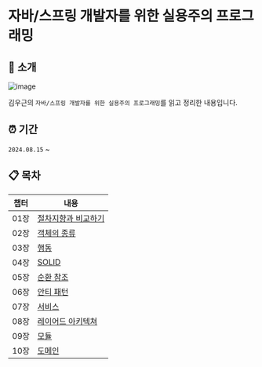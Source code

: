 # 자바/스프링 개발자를 위한 실용주의 프로그래밍

## 📗 소개

![image](https://github.com/user-attachments/assets/e253f00b-91ab-4b42-bc38-627062a21ae6)


김우근의 `자바/스프링 개발자를 위한 실용주의 프로그래밍`를 읽고 정리한 내용입니다.

## ⏰ 기간

`2024.08.15` ~

## 📋 목차

| 챕터 | 내용                |
| ------- | ------------------- |
| 01장     | [절차지향과 비교하기](https://github.com/hongik-jabda/pragmatic-programming/blob/main/1%EC%9E%A5/%EC%A0%88%EC%B0%A8%EC%A7%80%ED%96%A5%EA%B3%BC%EB%B9%84%EA%B5%90%ED%95%98%EA%B8%B0.md) |
| 02장     | [객체의 종류](https://github.com/hongik-jabda/pragmatic-programming/blob/main/2%EC%9E%A5/%EA%B0%9D%EC%B2%B4%EC%9D%98%20%EC%A2%85%EB%A5%98.md)         |
| 03장     | [행동](https://github.com/hongik-jabda/pragmatic-programming/blob/main/3%EC%9E%A5/%ED%96%89%EB%8F%99_%EC%9D%B4%EC%B0%BD%EA%B7%BC.md)                |
| 04장     | [SOLID](https://github.com/hongik-jabda/pragmatic-programming/blob/main/4%EC%9E%A5/SOLID.md)               |
| 05장     | [순환 참조](https://github.com/hongik-jabda/pragmatic-programming/blob/main/5%EC%9E%A5/%EC%88%9C%ED%99%98%EC%B0%B8%EC%A1%B0.md)           |
| 06장     | [안티 패턴](https://github.com/hongik-jabda/pragmatic-programming/blob/main/6%EC%9E%A5/%EC%95%88%ED%8B%B0%ED%8C%A8%ED%84%B4.md)           |
| 07장     | [서비스](https://github.com/hongik-jabda/pragmatic-programming/blob/main/7%EC%9E%A5/%EC%84%9C%EB%B9%84%EC%8A%A4.md)              |
| 08장     | [레이어드 아키텍쳐](https://github.com/hongik-jabda/pragmatic-programming/blob/main/8%EC%9E%A5/%EB%A0%88%EC%9D%B4%EC%96%B4%EB%93%9C%20%EC%95%84%ED%82%A4%ED%85%8D%EC%B2%98.md)  |
| 09장     | [모듈](https://github.com/hongik-jabda/pragmatic-programming/blob/main/9%EC%9E%A5/9%EC%9E%A5.md)               |
| 10장     | [도메인](https://github.com/hongik-jabda/pragmatic-programming/blob/main/10%EC%9E%A5/%EB%8F%84%EB%A9%94%EC%9D%B8.md)               |
